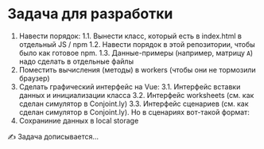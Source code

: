 # Задача для разработки

1. Навести порядок:
  1.1. Вынести класс, который есть в index.html в отдельный JS / npm
  1.2. Навести порядок в этой репозитории, чтобы было как готовое npm.
  1.3. Данные-примеры (например, матрицу `A`) надо сделать в отдельные файлы 
2. Поместить вычисления (методы) в workers (чтобы они не тормозили браузер)
3. Сделать графический интерфейс на Vue:
  3.1. Интерфейс вставки данных и инициализации класса
  3.2. Интерфейс worksheets (см. как сделан симулятор в Conjoint.ly)
  3.3. Интерфейс сценариев (см. как сделан симулятор в Conjoint.ly). Но в сценариях вот-такой формат:
4. Сохраниние данных в local storage


✍ Задача дописывается...
